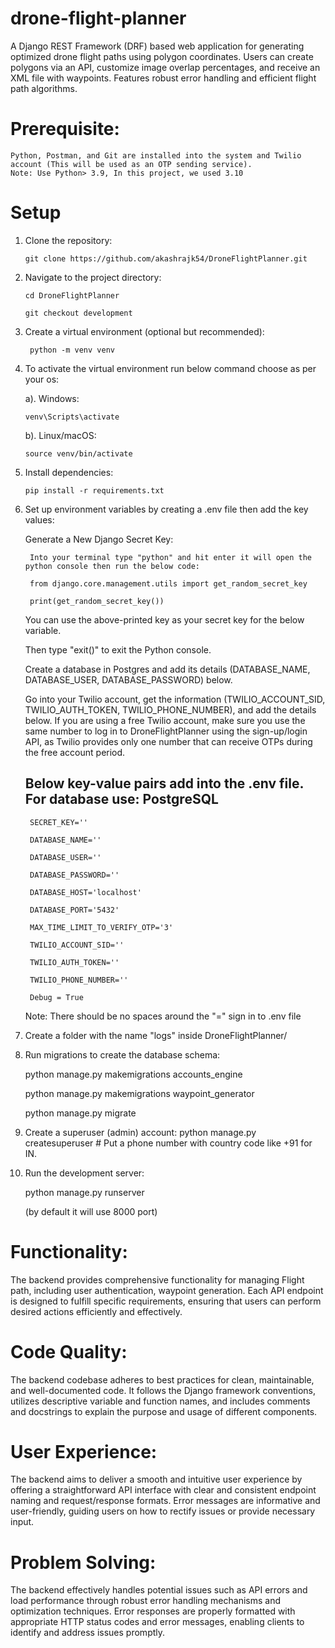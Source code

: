 # drone-flight-planner
A Django REST Framework (DRF) based web application for generating optimized drone flight paths using polygon coordinates. Users can create polygons via an API, customize image overlap percentages, and receive an XML file with waypoints. Features robust error handling and efficient flight path algorithms.

# Prerequisite:
    Python, Postman, and Git are installed into the system and Twilio account (This will be used as an OTP sending service).
    Note: Use Python> 3.9, In this project, we used 3.10

# Setup

   1. Clone the repository:

          git clone https://github.com/akashrajk54/DroneFlightPlanner.git
      
   3. Navigate to the project directory:

          cd DroneFlightPlanner

          git checkout development

   5. Create a virtual environment (optional but recommended):

           python -m venv venv

   6. To activate the virtual environment run below command choose as per your os:

      a). Windows:

          venv\Scripts\activate

      b). Linux/macOS:

          source venv/bin/activate

   8. Install dependencies:

          pip install -r requirements.txt

   9. Set up environment variables by creating a .env file then add the key values:

       Generate a New Django Secret Key:

           Into your terminal type "python" and hit enter it will open the python console then run the below code:

           from django.core.management.utils import get_random_secret_key

           print(get_random_secret_key())

       You can use the above-printed key as your secret key for the below variable.

       Then type "exit()" to exit the Python console.

       Create a database in Postgres and add its details (DATABASE_NAME, DATABASE_USER, DATABASE_PASSWORD) below.

       Go into your Twilio account, get the information (TWILIO_ACCOUNT_SID, TWILIO_AUTH_TOKEN, TWILIO_PHONE_NUMBER), and add the details below. If you are using a free Twilio account, make sure you use the same number to log in to DroneFlightPlanner using the sign-up/login API, as Twilio provides only one number that can receive OTPs during the free account period.

       ## Below key-value pairs add into the .env file. For database use: PostgreSQL

           SECRET_KEY=''

           DATABASE_NAME=''

           DATABASE_USER=''

           DATABASE_PASSWORD=''

           DATABASE_HOST='localhost'

           DATABASE_PORT='5432'

           MAX_TIME_LIMIT_TO_VERIFY_OTP='3'

           TWILIO_ACCOUNT_SID=''

           TWILIO_AUTH_TOKEN=''

           TWILIO_PHONE_NUMBER=''

           Debug = True

       Note: There should be no spaces around the "=" sign in to .env file

   10. Create a folder with the name "logs" inside DroneFlightPlanner/

   11. Run migrations to create the database schema:
       
          python manage.py makemigrations accounts_engine
      
          python manage.py makemigrations waypoint_generator
      
          python manage.py migrate

   12. Create a superuser (admin) account:
          python manage.py createsuperuser  # Put a phone number with country code like +91 for IN.

   13. Run the development server:

          python manage.py runserver
      
          (by default it will use 8000 port)



# Functionality:
The backend provides comprehensive functionality for managing Flight path, including user authentication, waypoint generation. Each API endpoint is designed to fulfill specific requirements, ensuring that users can perform desired actions efficiently and effectively.

# Code Quality:
The backend codebase adheres to best practices for clean, maintainable, and well-documented code. It follows the Django framework conventions, utilizes descriptive variable and function names, and includes comments and docstrings to explain the purpose and usage of different components.
# User Experience:
The backend aims to deliver a smooth and intuitive user experience by offering a straightforward API interface with clear and consistent endpoint naming and request/response formats. Error messages are informative and user-friendly, guiding users on how to rectify issues or provide necessary input.

# Problem Solving:
The backend effectively handles potential issues such as API errors and load performance through robust error handling mechanisms and optimization techniques. Error responses are properly formatted with appropriate HTTP status codes and error messages, enabling clients to identify and address issues promptly.

